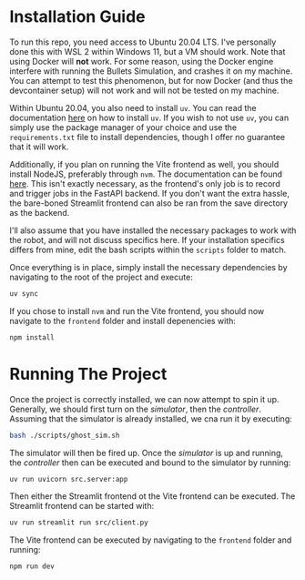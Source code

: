 # Installation Guide

To run this repo, you need access to Ubuntu 20.04 LTS. I've personally done this with WSL 2 within Windows 11, but a VM should work. Note that using Docker will **not** work. For some reason, using the Docker engine interfere with running the Bullets Simulation, and crashes it on my machine. You can attempt to test this phenomenon, but for now Docker (and thus the devcontainer setup) will not work and will not be tested on my machine.

Within Ubuntu 20.04, you also need to install `uv`. You can read the documentation [here](https://docs.astral.sh/uv/getting-started/installation/) on how to install `uv`. If you wish to not use `uv`, you can simply use the package manager of your choice and use the `requirements.txt` file to install dependencies, though I offer no guarantee that it will work.

Additionally, if you plan on running the Vite frontend as well, you should install NodeJS, preferably through `nvm`. The documentation can be found [here](https://github.com/nvm-sh/nvm). This isn't exactly necessary, as the frontend's only job is to record and trigger jobs in the FastAPI backend. If you don't want the extra hassle, the bare-boned Streamlit frontend can also be ran from the save directory as the backend.

I'll also assume that you have installed the necessary packages to work with the robot, and will not discuss specifics here. If your installation specifics differs from mine, edit the bash scripts within the `scripts` folder to match.

Once everything is in place, simply install the necessary dependencies by navigating to the root of the project and execute:

```bash
uv sync
```

If you chose to install `nvm` and run the Vite frontend, you should now navigate to the `frontend` folder and install depenencies with:

```bash
npm install
```

# Running The Project

Once the project is correctly installed, we can now attempt to spin it up. Generally, we should first turn on the *simulator*, then the *controller*. Assuming that the simulator is already installed, we cna run it by executing:

```bash
bash ./scripts/ghost_sim.sh
```

The simulator will then be fired up. Once the *simulator* is up and running, the *controller* then can be executed and bound to the simulator by running:

```bash
uv run uvicorn src.server:app
```

Then either the Streamlit frontend ot the Vite frontend can be executed. The Streamlit frontend can be started with:

```bash
uv run streamlit run src/client.py
```

The Vite frontend can be executed by navigating to the `frontend` folder and running:

```bash
npm run dev
```